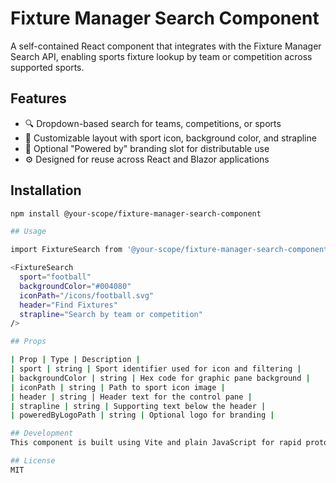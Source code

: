 # Fixture Manager Search Component

A self-contained React component that integrates with the Fixture Manager Search API, enabling sports fixture lookup by team or competition across supported sports.

## Features

- 🔍 Dropdown-based search for teams, competitions, or sports
- 🎨 Customizable layout with sport icon, background color, and strapline
- 🧩 Optional "Powered by" branding slot for distributable use
- ⚙️ Designed for reuse across React and Blazor applications

## Installation
```bash
npm install @your-scope/fixture-manager-search-component

## Usage

import FixtureSearch from '@your-scope/fixture-manager-search-component';

<FixtureSearch
  sport="football"
  backgroundColor="#004080"
  iconPath="/icons/football.svg"
  header="Find Fixtures"
  strapline="Search by team or competition"
/>

## Props

| Prop | Type | Description | 
| sport | string | Sport identifier used for icon and filtering | 
| backgroundColor | string | Hex code for graphic pane background | 
| iconPath | string | Path to sport icon image | 
| header | string | Header text for the control pane | 
| strapline | string | Supporting text below the header | 
| poweredByLogoPath | string | Optional logo for branding | 

## Development
This component is built using Vite and plain JavaScript for rapid prototyping. TypeScript support is planned as a future enhancement.

## License
MIT

